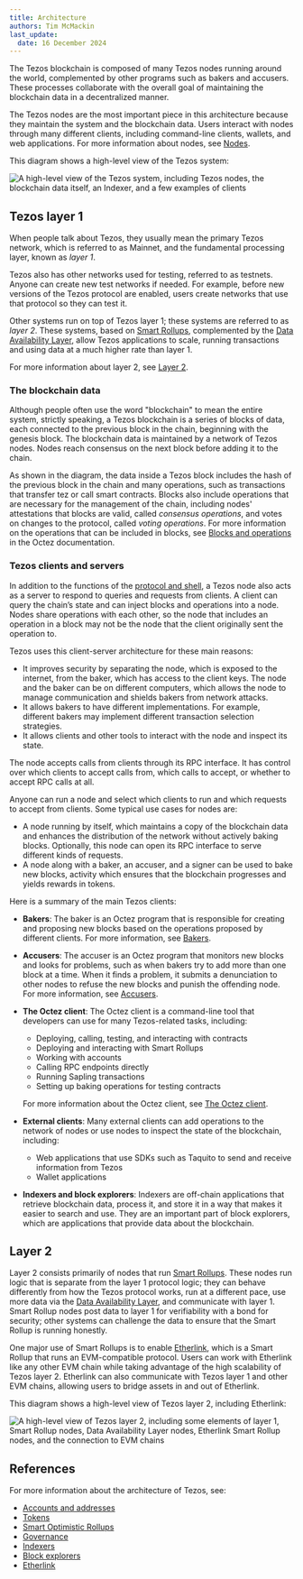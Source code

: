 ```yaml
---
title: Architecture
authors: Tim McMackin
last_update:
  date: 16 December 2024
---
```


The Tezos blockchain is composed of many Tezos nodes running around the world, complemented by other programs such as bakers and accusers.
These processes collaborate with the overall goal of maintaining the blockchain data in a decentralized manner.

The Tezos nodes are the most important piece in this architecture because they maintain the system and the blockchain data.
Users interact with nodes through many different clients, including command-line clients, wallets, and web applications.
For more information about nodes, see [Nodes](/architecture/nodes).

This diagram shows a high-level view of the Tezos system:

![A high-level view of the Tezos system, including Tezos nodes, the blockchain data itself, an Indexer, and a few examples of clients](/img/architecture/architecture-overview.png)
<!-- https://lucid.app/lucidchart/d778aa2a-ad0a-4324-b235-ed3b35742c58/edit -->

## Tezos layer 1

When people talk about Tezos, they usually mean the primary Tezos network, which is referred to as Mainnet, and the fundamental processing layer, known as _layer 1_.

Tezos also has other networks used for testing, referred to as testnets.
Anyone can create new test networks if needed.
For example, before new versions of the Tezos protocol are enabled, users create networks that use that protocol so they can test it.

Other systems run on top of Tezos layer 1; these systems are referred to as _layer 2_.
These systems, based on [Smart Rollups](/architecture/smart-rollups), complemented by the [Data Availability Layer](/architecture/data-availability-layer), allow Tezos applications to scale, running transactions and using data at a much higher rate than layer 1.

For more information about layer 2, see [Layer 2](#layer-2).

### The blockchain data

Although people often use the word "blockchain" to mean the entire system, strictly speaking, a Tezos blockchain is a series of blocks of data, each connected to the previous block in the chain, beginning with the genesis block.
The blockchain data is maintained by a network of Tezos nodes.
Nodes reach consensus on the next block before adding it to the chain.

As shown in the diagram, the data inside a Tezos block includes the hash of the previous block in the chain and many operations, such as transactions that transfer tez or call smart contracts.
Blocks also include operations that are necessary for the management of the chain, including nodes' attestations that blocks are valid, called _consensus operations_, and votes on changes to the protocol, called _voting operations_.
For more information on the operations that can be included in blocks, see [Blocks and operations](https://tezos.gitlab.io/alpha/blocks_ops.html) in the Octez documentation.

### Tezos clients and servers

In addition to the functions of the [protocol and shell](/architecture/nodes#protocol-and-shell), a Tezos node also acts as a server to respond to queries and requests from clients.
A client can query the chain’s state and can inject blocks and operations into a node.
Nodes share operations with each other, so the node that includes an operation in a block may not be the node that the client originally sent the operation to.

Tezos uses this client-server architecture for these main reasons:

- It improves security by separating the node, which is exposed to the internet, from the baker, which has access to the client keys.
The node and the baker can be on different computers, which allows the node to manage communication and shields bakers from network attacks.
- It allows bakers to have different implementations.
For example, different bakers may implement different transaction selection strategies.
- It allows clients and other tools to interact with the node and inspect its state.

The node accepts calls from clients through its RPC interface.
It has control over which clients to accept calls from, which calls to accept, or whether to accept RPC calls at all.

Anyone can run a node and select which clients to run and which requests to accept from clients.
Some typical use cases for nodes are:

- A node running by itself, which maintains a copy of the blockchain data and enhances the distribution of the network without actively baking blocks.
Optionally, this node can open its RPC interface to serve different kinds of requests.
- A node along with a baker, an accuser, and a signer can be used to bake new blocks, activity which ensures that the blockchain progresses and yields rewards in tokens.

Here is a summary of the main Tezos clients:

- **Bakers**: The baker is an Octez program that is responsible for creating and proposing new blocks based on the operations proposed by different clients.
For more information, see [Bakers](/architecture/bakers).

- **Accusers**: The accuser is an Octez program that monitors new blocks and looks for problems, such as when bakers try to add more than one block at a time.
When it finds a problem, it submits a denunciation to other nodes to refuse the new blocks and punish the offending node.
For more information, see [Accusers](/architecture/accusers).

- **The Octez client**: The Octez client is a command-line tool that developers can use for many Tezos-related tasks, including:

  - Deploying, calling, testing, and interacting with contracts
  - Deploying and interacting with Smart Rollups
  - Working with accounts
  - Calling RPC endpoints directly
  - Running Sapling transactions
  - Setting up baking operations for testing contracts

  For more information about the Octez client, see [The Octez client](/developing/octez-client).

- **External clients**: Many external clients can add operations to the network of nodes or use nodes to inspect the state of the blockchain, including:

  - Web applications that use SDKs such as Taquito to send and receive information from Tezos
  - Wallet applications

- **Indexers and block explorers**: Indexers are off-chain applications that retrieve blockchain data, process it, and store it in a way that makes it easier to search and use.
They are an important part of block explorers, which are applications that provide data about the blockchain.

## Layer 2

Layer 2 consists primarily of nodes that run [Smart Rollups](/architecture/smart-rollups).
These nodes run logic that is separate from the layer 1 protocol logic; they can behave differently from how the Tezos protocol works, run at a different pace, use more data via the [Data Availability Layer](/architecture/data-availability-layer), and communicate with layer 1.
Smart Rollup nodes post data to layer 1 for verifiability with a bond for security; other systems can challenge the data to ensure that the Smart Rollup is running honestly.

One major use of Smart Rollups is to enable [Etherlink](https://etherlink.com), which is a Smart Rollup that runs an EVM-compatible protocol.
Users can work with Etherlink like any other EVM chain while taking advantage of the high scalability of Tezos layer 2.
Etherlink can also communicate with Tezos layer 1 and other EVM chains, allowing users to bridge assets in and out of Etherlink.

This diagram shows a high-level view of Tezos layer 2, including Etherlink:

![A high-level view of Tezos layer 2, including some elements of layer 1, Smart Rollup nodes, Data Availability Layer nodes, Etherlink Smart Rollup nodes, and the connection to EVM chains](/img/architecture/layer2-overview.png)
<!-- https://lucid.app/lucidchart/c46f25cf-b347-42a6-b27b-9c58324df684/edit -->

## References

For more information about the architecture of Tezos, see:

- [Accounts and addresses](/architecture/accounts)
- [Tokens](/architecture/tokens)
- [Smart Optimistic Rollups](/architecture/smart-rollups)
- [Governance](/architecture/governance)
- [Indexers](/developing/information/indexers)
- [Block explorers](/developing/information/block-explorers)
- [Etherlink](https://docs.etherlink.com)
